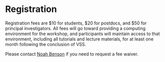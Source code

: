 # Registration

<div id="eventbrite-widget-container-{{site.eventbrite}}"></div>

<script src="https://www.eventbrite.com/static/widgets/eb_widgets.js"></script>

<script type="text/javascript">
    var exampleCallback = function() {
        console.log('Order complete!');
    };

    window.EBWidgets.createWidget({
        // Required
        widgetType: 'checkout',
        eventId: '{{site.eventbrite}}',
        iframeContainerId: 'eventbrite-widget-container-{{site.eventbrite}}',

        // Optional
        iframeContainerHeight: 425,  // Widget height in pixels. Defaults to a minimum of 425px if not provided
        onOrderComplete: exampleCallback  // Method called when an order has successfully completed
    });
</script>

Registration fees are $10 for students, $20 for postdocs, and $50 for principal
investigators. All fees will go toward providing a computing environment for the
workshop, and participants will maintain access to that environment, including
all tutorials and lecture materials, for at least one month following the
conclusion of VSS.

Please contact [Noah Benson](mailto@nben.net) if you need to request a fee waiver.
